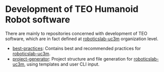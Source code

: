 # Development of TEO Humanoid Robot software

There are mainly to repositories concerned with development of TEO software, which are in fact defined at [roboticslab-uc3m](https://github.com/roboticslab-uc3m) organization level.

- [best-practices](https://github.com/roboticslab-uc3m/best-practices): Contains best and recommended practices for [roboticslab-uc3m](https://github.com/roboticslab-uc3m).
- [project-generator](https://github.com/roboticslab-uc3m/project-generator): Project structure and file generation for [roboticslab-uc3m](https://github.com/roboticslab-uc3m), using templates and user CLI input.

